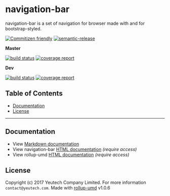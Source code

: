 # navigation-bar

navigation-bar is a set of navigation for browser made with and for bootstrap-styled.

[![Commitizen friendly](https://img.shields.io/badge/commitizen-friendly-brightgreen.svg)](http://commitizen.github.io/cz-cli/)
[![semantic-release](https://img.shields.io/badge/%20%20%F0%9F%93%A6%F0%9F%9A%80-semantic--release-e10079.svg)](https://github.com/semantic-release/semantic-release)

**Master**

[![build status](https://module.kopaxgroup.com/bootstrap-styled/navigation-bar/badges/master/build.svg)](https://module.kopaxgroup.com/bootstrap-styled/navigation-bar/commits/master)
[![coverage report](https://module.kopaxgroup.com/bootstrap-styled/navigation-bar/badges/master/coverage.svg)](https://module.kopaxgroup.com/bootstrap-styled/navigation-bar/commits/master)

**Dev**

[![build status](https://module.kopaxgroup.com/bootstrap-styled/navigation-bar/badges/dev/build.svg)](https://module.kopaxgroup.com/bootstrap-styled/navigation-bar/commits/dev)
[![coverage report](https://module.kopaxgroup.com/bootstrap-styled/navigation-bar/badges/dev/coverage.svg)](https://module.kopaxgroup.com/bootstrap-styled/navigation-bar/commits/dev)


## Table of Contents

  - [Documentation](#documentation)
  - [License](#license)

---
  
## Documentation

  - View [Markdown documentation](docs)
  - View navigation-bar [HTML documentation](https://bootstrap-styled.yeutech.com/navigation-bar) *(require access)*
  - View rollup-umd [HTML documentation](https://dev-tools.yeutech.com/rollup-umd) *(require access)*

## License

Copyright (c) 2017 Yeutech Company Limited. For more information `contact@yeutech.com`. Made with [rollup-umd](https://module.kopaxgroup.com/dev-tools/rollup-umd/tags/v1.0.6) v1.0.6
